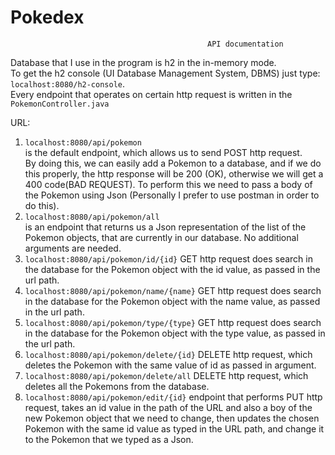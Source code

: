 # Pokedex
                                                API documentation 
Database that I use in the program is h2 in the in-memory mode.<br />
To get the h2 console (UI Database Management System, DBMS) just type: <br />
``localhost:8080/h2-console``.<br />
Every endpoint that operates on certain http request is written in the <br />
``PokemonController.java`` <br />

URL:

1. ``localhost:8080/api/pokemon`` <br />
is the default endpoint, which allows us to send POST http request.<br />
By doing this, we can easily add a Pokemon to a database, and if we do this properly, the http response will be 200 (OK), otherwise we will get a 400 code(BAD REQUEST).
To perform this we need to pass a body of the Pokemon using Json (Personally I prefer to use postman in order to do this).
2. ``localhost:8080/api/pokemon/all`` <br />
is an endpoint that returns us a Json representation of the list of the Pokemon objects, that are currently in our database.
No additional arguments are needed.
3. ``localhost:8080/api/pokemon/id/{id}`` GET http request does search in the database for the Pokemon object with the id value, as passed in the url path.
4. ``localhost:8080/api/pokemon/name/{name}`` GET http request does search in the database for the Pokemon object with the name value, as passed in the url path.
5. ``localhost:8080/api/pokemon/type/{type}`` GET http request does search in the database for the Pokemon object with the type value, as passed in the url path.
6. ``localhost:8080/api/pokemon/delete/{id}`` DELETE http request, which deletes the Pokemon with the same value of id as passed in argument.
7.  ``localhost:8080/api/pokemon/delete/all`` DELETE http request, which deletes all the Pokemons from the database.
8.  ``localhost:8080/api/pokemon/edit/{id}`` endpoint that performs PUT http request, takes an id value in the path of the URL and also a boy of the new Pokemon object that we need to change, then updates the chosen Pokemon with the same id value as typed in the URL path, and change it to the Pokemon that we typed as a Json.
